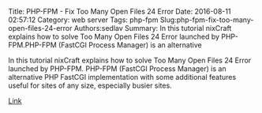 Title: PHP-FPM - Fix Too Many Open Files 24 Error
Date: 2016-08-11 02:57:12
Category: web server
Tags: php-fpm
Slug:php-fpm-fix-too-many-open-files-24-error
Authors:sedlav
Summary: In this tutorial nixCraft explains how  to solve Too Many Open Files 24 Error launched by PHP-FPM.PHP-FPM (FastCGI Process Manager) is an alternative

In this tutorial nixCraft explains how  to solve Too Many Open Files 24 Error launched by PHP-FPM.
PHP-FPM (FastCGI Process Manager) is an alternative PHP FastCGI implementation with some additional features useful for sites of any size, especially busier sites.

[Link](http://www.cyberciti.biz/faq/php-5-7-fpm-set-open-file-descriptor-limit-on-linux-unix/)
